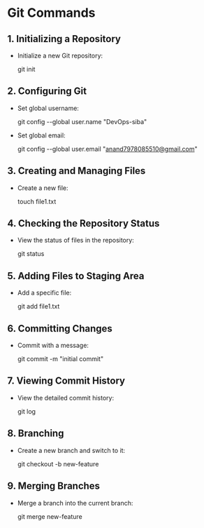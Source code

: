 # Git Commands

## **1. Initializing a Repository**
- Initialize a new Git repository:

  git init

## **2. Configuring Git**
- Set global username:

  git config --global user.name "DevOps-siba"

- Set global email:

  git config --global user.email "anand7978085510@gmail.com"

## **3. Creating and Managing Files**
- Create a new file:

  touch file1.txt

## **4. Checking the Repository Status**
- View the status of files in the repository:

  git status

## **5. Adding Files to Staging Area**
- Add a specific file:

  git add file1.txt

## **6. Committing Changes**
- Commit with a message:

  git commit -m "initial commit"

## **7. Viewing Commit History**
- View the detailed commit history:

  git log

## **8. Branching**
- Create a new branch and switch to it:

  git checkout -b new-feature

## **9. Merging Branches**
- Merge a branch into the current branch:

  git merge new-feature
